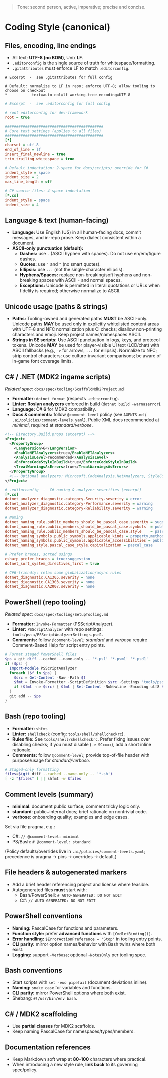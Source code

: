 > Tone: second person, active, imperative; precise and concise.

# Coding Style (canonical)

## Files, encoding, line endings

- All text: **UTF-8 (no BOM)**, Unix **LF**.
- `.editorconfig` is the single source of truth for whitespace/formatting.
- `.gitattributes` must enforce LF to match `.editorconfig`.

```gitattributes
# Excerpt  -  see .gitattributes for full config

# Default: normalize to LF in repo; enforce UTF-8; allow tooling to choose on checkout
*           text=auto eol=lf working-tree-encoding=UTF-8
```

```ini
# Excerpt  -  see .editorconfig for full config

# root editorconfig for dev-framework
root = true

############################################
# Core text settings (applies to all files)
############################################
[*]
charset = utf-8
end_of_line = lf
insert_final_newline = true
trim_trailing_whitespace = true

# Default indentation: 2-space for docs/scripts; override for C#
indent_style = space
indent_size = 2
max_line_length = off

# C# source files: 4-space indentation
[*.cs]
indent_style = space
indent_size = 4
```

## Language & text (human-facing)

- **Language:** Use English (US) in all human-facing docs, commit messages, and in-repo prose. Keep dialect consistent within a document.
- **ASCII-only punctuation (default):**
  - **Dashes:** use `-` (ASCII hyphen with spaces). Do not use en/em/figure dashes.
  - **Quotes:** use `'` and `"` (no smart quotes).
  - **Ellipsis:** use `...` (not the single-character ellipsis).
  - **Hyphens/Spaces:** replace non-breaking/soft hyphens and non-breaking spaces with ASCII `-` and normal spaces.
  - **Exceptions:** Unicode is permitted in literal quotations or URLs when fidelity is required; otherwise normalize to ASCII.

## Unicode usage (paths & strings)

- **Paths:** Tooling-owned and generated paths **MUST** be ASCII-only. Unicode paths **MAY** be used only in explicitly whitelisted content areas with UTF-8 and NFC normalization plus CI checks; disallow non-printing characters and emoji. Keep project names/namespaces ASCII.
- **Strings in SE scripts:** Use ASCII punctuation in logs, keys, and protocol tokens. Unicode **MAY** be used for player-visible UI text (LCD/chat) with ASCII fallbacks (e.g., `->` for arrows, `...` for ellipsis). Normalize to NFC; strip control characters; use culture-invariant comparisons; be aware of in-game font coverage limits.

## C# / .NET (MDK2 ingame scripts)

_Related spec:_ `docs/spec/tooling/ScaffoldMdk2Project.md`

- **Formatter:** `dotnet format` (respects `.editorconfig`).
- **Linter:** **Roslyn analyzers** enforced in build (`dotnet build -warnaserror`).
- **Language:** C# **6** for MDK2 compatibility.
- **Docs & comments:** follow `@comment-level` policy (see `AGENTS.md` / `.ai/policies/comment-levels.yaml`). Public XML docs recommended at _minimal_, required at _standard/verbose_.

```xml
<!-- Directory.Build.props (excerpt) -->
<Project>
  <PropertyGroup>
    <LangVersion>6</LangVersion>
    <EnableNETAnalyzers>true</EnableNETAnalyzers>
    <AnalysisLevel>recommended</AnalysisLevel>
    <EnforceCodeStyleInBuild>true</EnforceCodeStyleInBuild>
    <TreatWarningsAsErrors>true</TreatWarningsAsErrors>
  </PropertyGroup>
  <!-- Optional analyzers: Microsoft.CodeAnalysis.NetAnalyzers, StyleCop.Analyzers -->
</Project>
```

```ini
# .editorconfig  -  C# naming & analyzer severities (excerpt)
[*.cs]
dotnet_analyzer_diagnostic.category-Security.severity = error
dotnet_analyzer_diagnostic.category-Performance.severity = warning
dotnet_analyzer_diagnostic.category-Reliability.severity = warning

# Naming
dotnet_naming_rule.public_members_should_be_pascal_case.severity = suggestion
dotnet_naming_rule.public_members_should_be_pascal_case.symbols  = public_symbols
dotnet_naming_rule.public_members_should_be_pascal_case.style    = pascal_case_style
dotnet_naming_symbols.public_symbols.applicable_kinds = property,method,field,event
dotnet_naming_symbols.public_symbols.applicable_accessibilities = public, protected, protected_internal
dotnet_naming_style.pascal_case_style.capitalization = pascal_case

# Prefer braces, sorted usings
csharp_prefer_braces = true:suggestion
dotnet_sort_system_directives_first = true

# C#6-friendly: relax some globalization/async rules
dotnet_diagnostic.CA1305.severity = none
dotnet_diagnostic.CA1303.severity = none
dotnet_diagnostic.CA2007.severity = none
```

## PowerShell (repo tooling)

_Related spec:_ `docs/spec/tooling/SetupTooling.md`

- **Formatter:** `Invoke-Formatter` (PSScriptAnalyzer).
- **Linter:** `PSScriptAnalyzer` with repo settings: `tools/pssa/PSScriptAnalyzerSettings.psd1`.
- **Comments:** follow `@comment-level`; _standard_ and _verbose_ require Comment-Based Help for script entry points.

```powershell
# Format staged PowerShell files
$ps = git diff --cached --name-only -- '*.ps1' '*.psm1' '*.psd1'
if ($ps) {
  Import-Module PSScriptAnalyzer
  foreach ($f in $ps) {
    $src = Get-Content -Raw -Path $f
    $fmt = Invoke-Formatter -ScriptDefinition $src -Settings 'tools/pssa/PSScriptAnalyzerSettings.psd1'
    if ($fmt -ne $src) { $fmt | Set-Content -NoNewline -Encoding utf8 $f }
  }
  git add -- $ps
}
```

## Bash (repo tooling)

- **Formatter:** `shfmt`.
- **Linter:** `shellcheck` (config: `tools/shell/shellcheckrc`).
- **Rules file:** See `tools/shell/shellcheckrc`. Prefer fixing issues over disabling checks; if you must disable (`-e SCxxxx`), add a short inline rationale.
- **Comments:** follow `@comment-level`; provide top-of-file header with purpose/usage for _standard/verbose_.

```bash
# Staged-only formatting
files=$(git diff --cached --name-only -- '*.sh')
[ -z "$files" ] || shfmt -w $files
```

## Comment levels (summary)

- **minimal**: document public surface; comment tricky logic only.
- **standard**: public+internal docs; brief rationale on nontrivial code.
- **verbose**: onboarding quality; examples and edge cases.

Set via file pragma, e.g.:

- C#: `// @comment-level: minimal`
- PS/Bash: `# @comment-level: standard`

(Policy defaults/overrides live in `.ai/policies/comment-levels.yaml`; precedence is pragma → pins → overrides → default.)

## File headers & autogenerated markers

- Add a brief header referencing project and license where feasible.
- Autogenerated files **must** start with:
  - Bash/PowerShell: `# AUTO-GENERATED: DO NOT EDIT`
  - C#: `// AUTO-GENERATED: DO NOT EDIT`

## PowerShell conventions

- **Naming:** PascalCase for functions and parameters.
- **Function style:** prefer **advanced functions** with `[CmdletBinding()]`.
- **Error handling:** `$ErrorActionPreference = 'Stop'` in tooling entry points.
- **CLI parity:** mirror option names/behavior with Bash twins where both exist.
- **Logging:** support `-Verbose`; optional `-NotesOnly` per tooling spec.

## Bash conventions

- Start scripts with `set -euo pipefail` (document deviations inline).
- **Naming:** `snake_case` for variables and functions.
- **CLI parity:** mirror PowerShell options where both exist.
- Shebang: `#!/usr/bin/env bash`.

## C# / MDK2 scaffolding

- Use **partial classes** for MDK2 scaffolds.
- Keep naming PascalCase for namespaces/types/members.

## Documentation references

- Keep Markdown soft wrap at **80–100** characters where practical.
- When introducing a new style rule, **link back** to its governing spec/policy.
